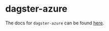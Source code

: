 # dagster-azure

The docs for `dagster-azure` can be found
[here](https://docs.dagster.io/apidocs/libraries/dagster_azure).
